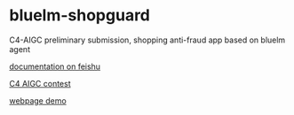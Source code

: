 # bluelm-shopguard

C4-AIGC preliminary submission, shopping anti-fraud app based on bluelm agent


[documentation on feishu](https://vcne7uv5hsaw.feishu.cn/wiki/U089wbVCNiZNNTko2XCcscuGnWc?from=from_copylink)

[C4 AIGC contest](https://aigc.vivo.com.cn/#/home)

[webpage demo](https://kriss-spy.github.io/bluelm-shopguard/)

